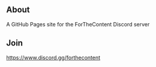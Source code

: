## About
A GitHub Pages site for the ForTheContent Discord server
## Join
https://www.discord.gg/forthecontent
